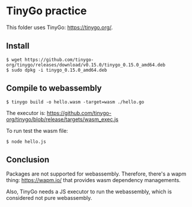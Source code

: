 # TinyGo practice

This folder uses TinyGo: https://tinygo.org/.

## Install

```shell
$ wget https://github.com/tinygo-org/tinygo/releases/download/v0.15.0/tinygo_0.15.0_amd64.deb
$ sudo dpkg -i tinygo_0.15.0_amd64.deb
```

## Compile to webassembly

```shell
$ tinygo build -o hello.wasm -target=wasm ./hello.go
```

The executor is: https://github.com/tinygo-org/tinygo/blob/release/targets/wasm_exec.js

To run test the wasm file:

```shell
$ node hello.js
```

## Conclusion

Packages are not supported for webassembly.
Therefore, there's a wapm thing: https://wapm.io/ that provides wasm dependency managements.

Also, TinyGo needs a JS executor to run the webassembly,
which is considered not pure webassembly.
